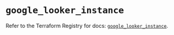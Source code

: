 # `google_looker_instance`

Refer to the Terraform Registry for docs: [`google_looker_instance`](https://registry.terraform.io/providers/hashicorp/google-beta/5.39.0/docs/resources/google_looker_instance).
